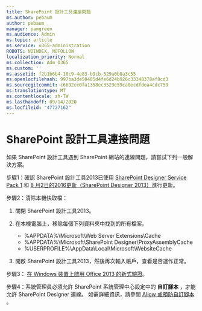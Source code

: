 ```yaml
---
title: SharePoint 設計工具連接問題
ms.author: pebaum
author: pebaum
manager: pamgreen
ms.audience: Admin
ms.topic: article
ms.service: o365-administration
ROBOTS: NOINDEX, NOFOLLOW
localization_priority: Normal
ms.collection: Adm_O365
ms.custom: ''
ms.assetid: f2b1b6b4-10c9-4e83-b9cb-529a0b8a3c55
ms.openlocfilehash: 997ba3de58485d4fe6d24b926c33348378af8cd3
ms.sourcegitcommit: c6692ce0fa1358ec3529e59ca0ecdfdea4cdc759
ms.translationtype: MT
ms.contentlocale: zh-TW
ms.lasthandoff: 09/14/2020
ms.locfileid: "47727162"
---
```

# <a name="sharepoint-designer-connection-issues"></a>SharePoint 設計工具連接問題 

如果 SharePoint 設計工具遇到 SharePoint 網站的連線問題，請嘗試下列一般解決方案。

步驟1：確認 SharePoint 設計工具2013已使用 [SharePoint Designer Service Pack 1](https://support.microsoft.com/help/2817441/description-of-microsoft-sharepoint-designer-2013-service-pack-1-sp1) 和 [8 月2日的2016更新（SharePoint Designer 2013）](https://support.microsoft.com/help/3114721/august-2-2016-update-for-sharepoint-designer-2013-kb3114721)進行更新。



步驟2：清除本機快取檔：

1. 關閉 SharePoint 設計工具2013。

2. 在本機電腦上，移除每個下列資料夾中找到的所有檔案。

    - %APPDATA%\Microsoft\Web Server Extensions\Cache
    - %APPDATA%\Microsoft\SharePoint Designer\ProxyAssemblyCache
    - %USERPROFILE%\AppData\Local\Microsoft\WebsiteCache

3. 開啟 SharePoint 設計工具2013，然後再次輸入帳戶，查看是否運作正常。

步驟3： [在 Windows 裝置上啟用 Office 2013 的新式驗證](https://docs.microsoft.com/microsoft-365/admin/security-and-compliance/enable-modern-authentication)。

步驟4：系統管理員必須允許 SharePoint 系統管理中心設定中的 **自訂腳本** ，才能允許 SharePoint Designer 連線。 如需詳細資訊，請參閱 [Allow 或預防自訂腳本](https://docs.microsoft.com/sharepoint/allow-or-prevent-custom-script) 。


